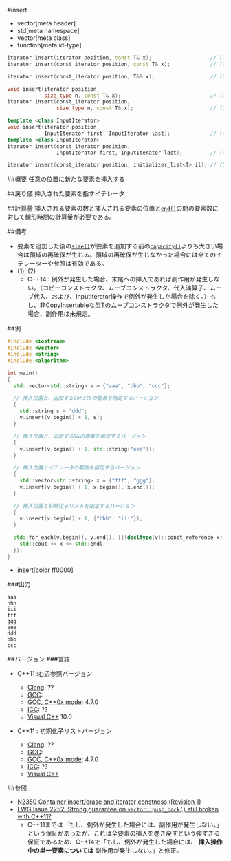 #insert
* vector[meta header]
* std[meta namespace]
* vector[meta class]
* function[meta id-type]

```cpp
iterator insert(iterator position, const T& x);                   // (1) C++03
iterator insert(const_iterator position, const T& x);             // (1) C++11

iterator insert(const_iterator position, T&& x);                  // (2) C++11

void insert(iterator position,
            size_type n, const T& x);                             // (3) C++03
iterator insert(const_iterator position,
                size_type n, const T& x);                         // (3) C++11

template <class InputIterator>
void insert(iterator position,
            InputIterator first, InputIterator last);             // (4) C++03
template <class InputIterator>
iterator insert(const_iterator position,
                InputIterator first, InputIterator last);         // (4) C++11

iterator insert(const_iterator position, initializer_list<T> il); // (5) C++11
```

##概要
任意の位置に新たな要素を挿入する


##戻り値
挿入された要素を指すイテレータ


##計算量
挿入される要素の数と挿入される要素の位置と[`end()`](./end.md)の間の要素数に対して線形時間の計算量が必要である。


##備考
- 要素を追加した後の[`size()`](./size.md)が要素を追加する前の[`capacity()`](./capacity.md)よりも大きい場合は領域の再確保が生じる。領域の再確保が生じなかった場合には全てのイテレーターや参照は有効である。
- (1), (2) :
	- C++14 : 例外が発生した場合、末尾への挿入であれば副作用が発生しない。（コピーコンストラクタ、ムーブコンストラクタ、代入演算子、ムーブ代入、および、InputIterator操作で例外が発生した場合を除く。）もし、非CopyInsertableな型Tのムーブコンストラクタで例外が発生した場合、副作用は未規定。


##例
```cpp
#include <iostream>
#include <vector>
#include <string>
#include <algorithm>

int main()
{
  std::vector<std::string> v = {"aaa", "bbb", "ccc"};

  // 挿入位置と、追加するconst&の要素を指定するバージョン
  {
    std::string s = "ddd";
    v.insert(v.begin() + 1, s);
  }

  // 挿入位置と、追加する&&の要素を指定するバージョン
  {
    v.insert(v.begin() + 1, std::string("eee"));
  }

  // 挿入位置とイテレータの範囲を指定するバージョン
  {
    std::vector<std::string> x = {"fff", "ggg"};
    v.insert(v.begin() + 1, x.begin(), x.end());
  }

  // 挿入位置と初期化子リストを指定するバージョン
  {
    v.insert(v.begin() + 1, {"hhh", "iii"});
  }

  std::for_each(v.begin(), v.end(), [](decltype(v)::const_reference x) {
    std::cout << x << std::endl;
  });
}
```
* insert[color ff0000]

###出力
```
aaa
hhh
iii
fff
ggg
eee
ddd
bbb
ccc
```

##バージョン
###言語
- C++11 :右辺参照バージョン
	- [Clang](/implementation.md#clang): ??
	- [GCC](/implementation.md#gcc): 
	- [GCC, C++0x mode](/implementation.md#gcc): 4.7.0
	- [ICC](/implementation.md#icc): ??
	- [Visual C++](/implementation.md#visual_cpp) 10.0

- C++11 : 初期化子リストバージョン
	- [Clang](/implementation.md#clang): ??
	- [GCC](/implementation.md#gcc): 
	- [GCC, C++0x mode](/implementation.md#gcc): 4.7.0
	- [ICC](/implementation.md#icc): ??
	- [Visual C++](/implementation.md#visual_cpp) 

##参照
- [N2350 Container insert/erase and iterator constness (Revision 1)](http://www.open-std.org/jtc1/sc22/wg21/docs/papers/2007/n2350.pdf)
- [LWG Issue 2252. Strong guarantee on `vector::push_back()` still broken with C++11?](http://www.open-std.org/jtc1/sc22/wg21/docs/lwg-defects.html#2252)
    - C++11までは「もし、例外が発生した場合には、副作用が発生しない。」という保証があったが、これは全要素の挿入を巻き戻すという強すぎる保証であるため、C++14で「もし、例外が発生した場合には、 **挿入操作中の単一要素については** 副作用が発生しない。」と修正。

